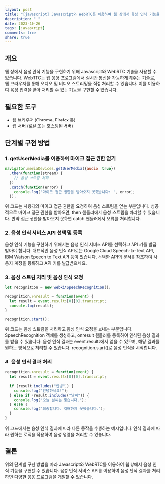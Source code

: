 ```yaml
---
layout: post
title: "[javascript] Javascript와 WebRTC를 이용하여 웹 상에서 음성 인식 기능을 구현하는 방법에 대해 알려주세요."
description: " "
date: 2023-10-26
tags: [javascript]
comments: true
share: true
---
```


## 개요
웹 상에서 음성 인식 기능을 구현하기 위해 Javascript와 WebRTC 기술을 사용할 수 있습니다. WebRTC는 웹 응용 프로그램에서 실시간 통신을 가능하게 해주는 기술로, 웹 브라우저를 통해 오디오 및 비디오 스트리밍을 직접 처리할 수 있습니다. 이를 이용하여 음성 입력을 받아 처리할 수 있는 기능을 구현할 수 있습니다.

## 필요한 도구
- 웹 브라우저 (Chrome, Firefox 등)
- 웹 서버 (로컬 또는 호스팅된 서버)

## 단계별 구현 방법

### 1. getUserMedia를 이용하여 마이크 접근 권한 얻기
```javascript
navigator.mediaDevices.getUserMedia({audio: true})
  .then(function(stream) {
    // 음성 스트림 처리
  })
  .catch(function(error) {
    console.log('마이크 접근 권한을 받아오지 못했습니다: ', error);
  });
```
위 코드는 사용자의 마이크 접근 권한을 요청하여 음성 스트림을 얻는 부분입니다. 성공적으로 마이크 접근 권한을 받아오면, then 핸들러에서 음성 스트림을 처리할 수 있습니다. 만약 접근 권한을 받아오지 못하면 catch 핸들러에서 오류를 처리합니다.

### 2. 음성 인식 서비스 API 선택 및 등록
음성 인식 기능을 구현하기 위해서는 음성 인식 서비스 API를 선택하고 API 키를 발급받아야 합니다. 대표적인 음성 인식 API로는 Google Cloud Speech-to-Text API, IBM Watson Speech to Text API 등이 있습니다. 선택한 API의 문서를 참조하여 사용자 계정을 등록하고 API 키를 발급받으세요.

### 3. 음성 스트림 처리 및 음성 인식 요청
```javascript
let recognition = new webkitSpeechRecognition();

recognition.onresult = function(event) {
  let result = event.results[0][0].transcript;
  console.log(result);
}

recognition.start();
```
위 코드는 음성 스트림을 처리하고 음성 인식 요청을 보내는 부분입니다. SpeechRecognition 객체를 생성하고, onresult 핸들러를 등록하여 인식된 음성 결과를 받을 수 있습니다. 음성 인식 결과는 event.results에서 얻을 수 있으며, 해당 결과를 원하는 방식으로 처리할 수 있습니다. recognition.start()로 음성 인식을 시작합니다.

### 4. 음성 인식 결과 처리
```javascript
recognition.onresult = function(event) {
  let result = event.results[0][0].transcript;
  
  if (result.includes("안녕")) {
    console.log("안녕하세요!");
  } else if (result.includes("날씨")) {
    console.log("오늘 날씨는 맑습니다.");
  } else {
    console.log("죄송합니다. 이해하지 못했습니다.");
  }
}
```
위 코드에서는 음성 인식 결과에 따라 다른 동작을 수행하는 예시입니다. 인식 결과에 따라 원하는 로직을 적용하여 음성 명령을 처리할 수 있습니다.

## 결론
위의 단계별 구현 방법을 따라 Javascript와 WebRTC를 이용하여 웹 상에서 음성 인식 기능을 구현할 수 있습니다. 음성 인식 서비스 API를 이용하여 음성 인식 결과를 처리하면 다양한 응용 프로그램을 개발할 수 있습니다.
